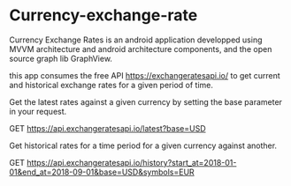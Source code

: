 # Currency-exchange-rate

Currency Exchange Rates is an android application developped using MVVM architecture and android architecture components, and the open source graph lib GraphView. 

this app consumes the free API https://exchangeratesapi.io/ to get current and historical exchange rates for a given period of time.

Get the latest rates against a given currency by setting the base parameter in your request.

GET https://api.exchangeratesapi.io/latest?base=USD 


Get historical rates for a time period for a given currency against another.

GET https://api.exchangeratesapi.io/history?start_at=2018-01-01&end_at=2018-09-01&base=USD&symbols=EUR 
 
